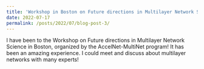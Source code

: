 ```yaml
---
title: 'Workshop in Boston on Future directions in Multilayer Network Science'
date: 2022-07-17
permalink: /posts/2022/07/blog-post-3/
---
```


I have been to the Workshop on Future directions in Multilayer Network Science in Boston, organized by the AccelNet-MultiNet program!
It has been an amazing experience. I could meet and discuss about multilayer networks with many experts! 
